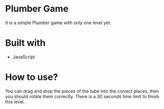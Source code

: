 # Plumber Game

It is a simple Plumber game with only one level yet.

# Built with
* JavaScript

# How to use?
You can drag and drop the pieces of the tube into the correct places, then you should rotate them correctly. There is a 30 seconds time limit to finish this level.

